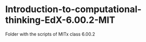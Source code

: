 # Introduction-to-computational-thinking-EdX-6.00.2-MIT
Folder with the scripts of MITx class 6.00.2

